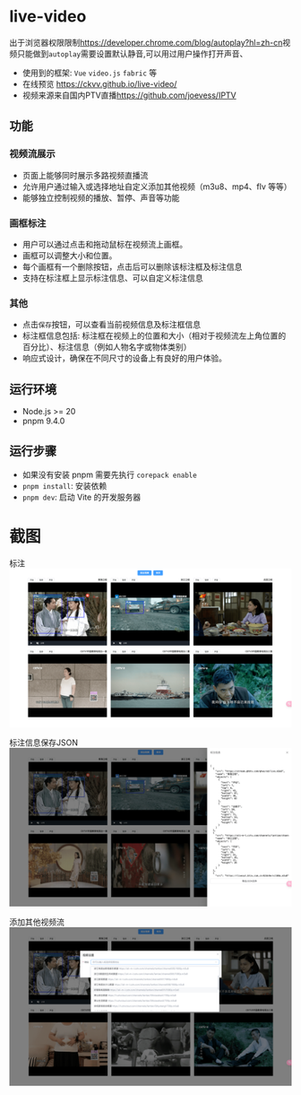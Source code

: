 # live-video

出于浏览器权限限制<https://developer.chrome.com/blog/autoplay?hl=zh-cn>视频只能做到`autoplay`需要设置默认静音,可以用过用户操作打开声音、

+ 使用到的框架: `Vue` `video.js` `fabric` 等
+ 在线预览 <https://ckvv.github.io/live-video/>
+ 视频来源来自国内PTV直播<https://github.com/joevess/IPTV>

## 功能

### 视频流展示

+ 页面上能够同时展示多路视频直播流
+ 允许用户通过输入或选择地址自定义添加其他视频（m3u8、mp4、flv 等等）
+ 能够独立控制视频的播放、暂停、声音等功能

### 画框标注

+ 用户可以通过点击和拖动鼠标在视频流上画框。
+ 画框可以调整大小和位置。
+ 每个画框有一个删除按钮，点击后可以删除该标注框及标注信息
+ 支持在标注框上显示标注信息、可以自定义标注信息

### 其他

+ 点击`保存`按钮，可以查看当前视频信息及标注框信息
+ 标注框信息包括: 标注框在视频上的位置和大小（相对于视频流左上角位置的百分比）、标注信息（例如人物名字或物体类别）
+ 响应式设计，确保在不同尺寸的设备上有良好的用户体验。

## 运行环境

+ Node.js >= 20
+ pnpm 9.4.0

## 运行步骤

+ 如果没有安装 pnpm 需要先执行 `corepack enable`
+ `pnpm install`: 安装依赖
+ `pnpm dev`: 启动 Vite 的开发服务器

# 截图

标注
![标注](./images/标注.png)

标注信息保存JSON
![标注](./images/标注%20JSON.png)

添加其他视频流
![标注](./images/添加视频流.png)
